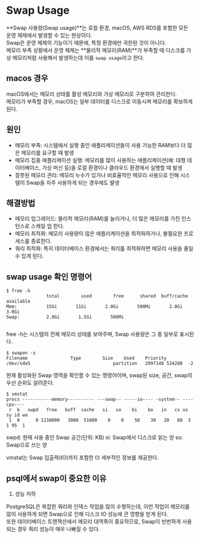 # Swap Usage

**Swap 사용량(Swap usage)**는 로컬 환경, macOS, AWS RDS를 포함한 모든 운영 체제에서 발생할 수 있는 현상이다.  
Swap은 운영 체제의 기능이기 때문에, 특정 환경에만 국한된 것이 아니다.  
메모리 부족 상황에서 운영 체제는 **물리적 메모리(RAM)**가 부족할 때 디스크를 가상 메모리처럼 사용해서 발생하는데 이를 `swap usage`라고 한다.

## macos 경우

macOS에서는 메모리 상태를 활성 메모리와 가상 메모리로 구분하여 관리한다.  
메모리가 부족할 경우, macOS는 일부 데이터를 디스크로 이동시켜 메모리를 확보하게 된다.

## 원인

- 메모리 부족: 시스템에서 실행 중인 애플리케이션들이 사용 가능한 RAM보다 더 많은 메모리를 요구할 때 발생
- 메모리 집중 애플리케이션 실행: 메모리를 많이 사용하는 애플리케이션(예: 대형 데이터베이스, 가상 머신 등)을 로컬 환경이나 클라우드 환경에서 실행할 때 발생
- 잘못된 메모리 관리: 메모리 누수가 있거나 비효율적인 메모리 사용으로 인해 시스템이 Swap을 자주 사용하게 되는 경우에도 발생

## 해결방법

- 메모리 업그레이드: 물리적 메모리(RAM)를 늘리거나, 더 많은 메모리를 가진 인스턴스로 스케일 업 한다.
- 메모리 최적화: 메모리 사용량이 많은 애플리케이션을 최적화하거나, 불필요한 프로세스를 종료한다.
- 쿼리 최적화: 특히 데이터베이스 환경에서는 쿼리를 최적화하면 메모리 사용을 줄일 수 있게 된다.

## swap usage 확인 명령어

```
$ free -h
               total        used        free      shared  buff/cache   available
Mem:           15Gi       11Gi       2.0Gi       500Mi       2.0Gi       3.0Gi
Swap:          2.0Gi       1.5Gi       500Mi


```

free -h는 시스템의 전체 메모리 상태를 보여주며, Swap 사용량은 그 중 일부로 표시된다.

```
$ swapon -s
Filename				Type		Size	Used	Priority
/dev/sda5                               partition	2097148	524288	-2
```

현재 활성화된 Swap 영역을 확인할 수 있는 명령어이며, swap된 size, 공간, swap의 우선 순위도 알려준다.

```
$ vmstat
procs -----------memory---------- ---swap-- -----io---- -system-- ----cpu----
 r  b   swpd   free   buff  cache   si   so    bi    bo   in   cs us sy id wa
 1  0      0 1210000   3000  51000    0    0    50    30   20   60  3  1 95  1

```

swpd: 현재 사용 중인 Swap 공간(단위: KB)
si: Swap에서 디스크로 읽는 양
so: Swap으로 쓰는 양

vmstat는 Swap 입출력(IO)까지 포함한 더 세부적인 정보를 제공한다.

## psql에서 swap이 중요한 이유

1. 성능 저하

PostgreSQL은 복잡한 쿼리와 인덱스 작업을 많이 수행하는데, 이런 작업이 메모리를 많이 사용하게 되면 Swap으로 인해 디스크 IO 성능에 큰 영향을 받게 된다.  
또한 데이터베이스 트랜잭션에서 메모리 대역폭이 중요하므로, Swap이 빈번하게 사용되는 경우 쿼리 성능이 매우 나빠질 수 있다.
